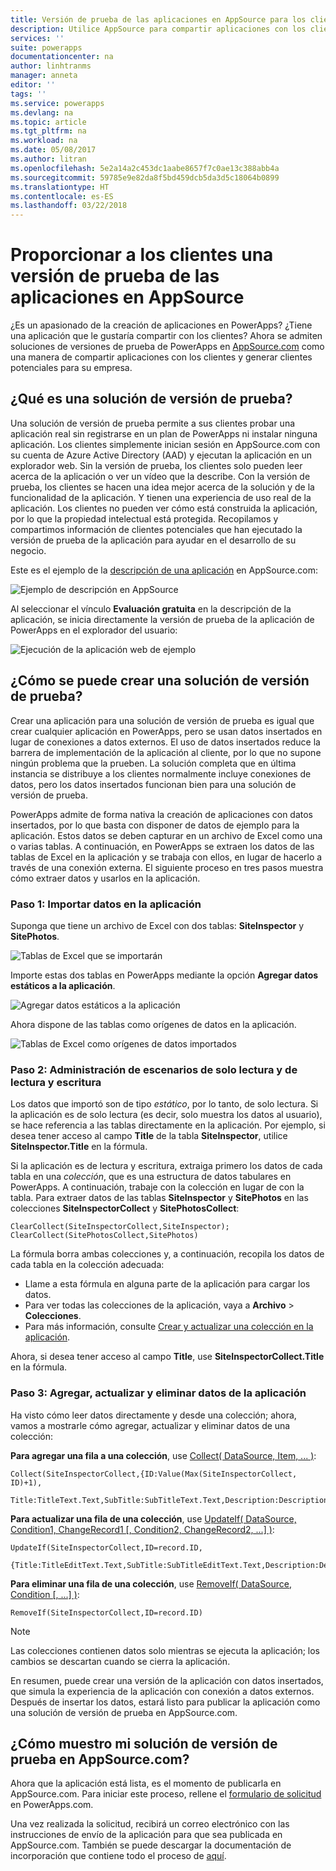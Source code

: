 ```yaml
---
title: Versión de prueba de las aplicaciones en AppSource para los clientes | Microsoft Docs
description: Utilice AppSource para compartir aplicaciones con los clientes y genere clientes potenciales para su empresa.
services: ''
suite: powerapps
documentationcenter: na
author: linhtranms
manager: anneta
editor: ''
tags: ''
ms.service: powerapps
ms.devlang: na
ms.topic: article
ms.tgt_pltfrm: na
ms.workload: na
ms.date: 05/08/2017
ms.author: litran
ms.openlocfilehash: 5e2a14a2c453dc1aabe8657f7c0ae13c388abb4a
ms.sourcegitcommit: 59785e9e82da8f5bd459dcb5da3d5c18064b0899
ms.translationtype: HT
ms.contentlocale: es-ES
ms.lasthandoff: 03/22/2018
---
```

# <a name="let-customers-test-drive-your-apps-on-appsource"></a>Proporcionar a los clientes una versión de prueba de las aplicaciones en AppSource
¿Es un apasionado de la creación de aplicaciones en PowerApps? ¿Tiene una aplicación que le gustaría compartir con los clientes? Ahora se admiten soluciones de versiones de prueba de PowerApps en [AppSource.com](https://appsource.microsoft.com) como una manera de compartir aplicaciones con los clientes y generar clientes potenciales para su empresa.

## <a name="what-is-a-test-drive-solution"></a>¿Qué es una solución de versión de prueba?
Una solución de versión de prueba permite a sus clientes probar una aplicación real sin registrarse en un plan de PowerApps ni instalar ninguna aplicación. Los clientes simplemente inician sesión en AppSource.com con su cuenta de Azure Active Directory (AAD) y ejecutan la aplicación en un explorador web. Sin la versión de prueba, los clientes solo pueden leer acerca de la aplicación o ver un vídeo que la describe. Con la versión de prueba, los clientes se hacen una idea mejor acerca de la solución y de la funcionalidad de la aplicación. Y tienen una experiencia de uso real de la aplicación. Los clientes no pueden ver cómo está construida la aplicación, por lo que la propiedad intelectual está protegida. Recopilamos y compartimos información de clientes potenciales que han ejecutado la versión de prueba de la aplicación para ayudar en el desarrollo de su negocio.

Este es el ejemplo de la [descripción de una aplicación](https://go.microsoft.com/fwlink/?linkid=848867) en AppSource.com:

![Ejemplo de descripción en AppSource ](./media/dev-appsource-test-drive/sample-app-source-listing.png)

Al seleccionar el vínculo **Evaluación gratuita** en la descripción de la aplicación, se inicia directamente la versión de prueba de la aplicación de PowerApps en el explorador del usuario:

![Ejecución de la aplicación web de ejemplo](./media/dev-appsource-test-drive/sample-app-web-player.png)

## <a name="how-do-i-build-a-test-drive-solution"></a>¿Cómo se puede crear una solución de versión de prueba?
Crear una aplicación para una solución de versión de prueba es igual que crear cualquier aplicación en PowerApps, pero se usan datos insertados en lugar de conexiones a datos externos. El uso de datos insertados reduce la barrera de implementación de la aplicación al cliente, por lo que no supone ningún problema que la prueben. La solución completa que en última instancia se distribuye a los clientes normalmente incluye conexiones de datos, pero los datos insertados funcionan bien para una solución de versión de prueba.

PowerApps admite de forma nativa la creación de aplicaciones con datos insertados, por lo que basta con disponer de datos de ejemplo para la aplicación. Estos datos se deben capturar en un archivo de Excel como una o varias tablas. A continuación, en PowerApps se extraen los datos de las tablas de Excel en la aplicación y se trabaja con ellos, en lugar de hacerlo a través de una conexión externa. El siguiente proceso en tres pasos muestra cómo extraer datos y usarlos en la aplicación.

### <a name="step-1-import-data-into-the-app"></a>Paso 1: Importar datos en la aplicación
Suponga que tiene un archivo de Excel con dos tablas: **SiteInspector** y **SitePhotos**.

![Tablas de Excel que se importarán](./media/dev-appsource-test-drive/excel-file.png)

Importe estas dos tablas en PowerApps mediante la opción **Agregar datos estáticos a la aplicación**.

![Agregar datos estáticos a la aplicación](./media/dev-appsource-test-drive/static-data.png)

Ahora dispone de las tablas como orígenes de datos en la aplicación.

![Tablas de Excel como orígenes de datos importados](./media/dev-appsource-test-drive/data-sources.png)

### <a name="step-2-handling-read-only-and-read-write-scenarios"></a>Paso 2: Administración de escenarios de solo lectura y de lectura y escritura
Los datos que importó son de tipo *estático*, por lo tanto, de solo lectura. Si la aplicación es de solo lectura (es decir, solo muestra los datos al usuario), se hace referencia a las tablas directamente en la aplicación. Por ejemplo, si desea tener acceso al campo **Title** de la tabla **SiteInspector**, utilice **SiteInspector.Title** en la fórmula.

Si la aplicación es de lectura y escritura, extraiga primero los datos de cada tabla en una *colección*, que es una estructura de datos tabulares en PowerApps. A continuación, trabaje con la colección en lugar de con la tabla. Para extraer datos de las tablas **SiteInspector** y **SitePhotos** en las colecciones **SiteInspectorCollect** y **SitePhotosCollect**:

```
ClearCollect(SiteInspectorCollect,SiteInspector); ClearCollect(SitePhotosCollect,SitePhotos)
```

La fórmula borra ambas colecciones y, a continuación, recopila los datos de cada tabla en la colección adecuada:

* Llame a esta fórmula en alguna parte de la aplicación para cargar los datos.
* Para ver todas las colecciones de la aplicación, vaya a **Archivo** > **Colecciones**.
* Para más información, consulte [Crear y actualizar una colección en la aplicación](../canvas-apps/create-update-collection.md).

Ahora, si desea tener acceso al campo **Title**, use **SiteInspectorCollect.Title** en la fórmula.

### <a name="step-3-add-update-and-delete-data-in-your-app"></a>Paso 3: Agregar, actualizar y eliminar datos de la aplicación
Ha visto cómo leer datos directamente y desde una colección; ahora, vamos a mostrarle cómo agregar, actualizar y eliminar datos de una colección:

**Para agregar una fila a una colección**, use [Collect( DataSource, Item, ... )](../canvas-apps/functions/function-clear-collect-clearcollect.md):

```
Collect(SiteInspectorCollect,{ID:Value(Max(SiteInspectorCollect, ID)+1),
    Title:TitleText.Text,SubTitle:SubTitleText.Text,Description:DescriptionText.Text)
```

**Para actualizar una fila de una colección**, use [UpdateIf( DataSource, Condition1, ChangeRecord1 [, Condition2, ChangeRecord2, ...] )](../canvas-apps/functions/function-update-updateif.md):

```
UpdateIf(SiteInspectorCollect,ID=record.ID,
    {Title:TitleEditText.Text,SubTitle:SubTitleEditText.Text,Description:DescriptionEditText.Text)
```

**Para eliminar una fila de una colección**, use [RemoveIf( DataSource, Condition [, ...] )](../canvas-apps/functions/function-remove-removeif.md):

```
RemoveIf(SiteInspectorCollect,ID=record.ID)
```

> [!NOTE]
> Las colecciones contienen datos solo mientras se ejecuta la aplicación; los cambios se descartan cuando se cierra la aplicación.

En resumen, puede crear una versión de la aplicación con datos insertados, que simula la experiencia de la aplicación con conexión a datos externos. Después de insertar los datos, estará listo para publicar la aplicación como una solución de versión de prueba en AppSource.com.

## <a name="how-do-i-list-my-test-drive-solution-on-appsourcecom"></a>¿Cómo muestro mi solución de versión de prueba en AppSource.com?
Ahora que la aplicación está lista, es el momento de publicarla en AppSource.com. Para iniciar este proceso, rellene el [formulario de solicitud](https://powerapps.microsoft.com/partners/get-listed/) en PowerApps.com.

Una vez realizada la solicitud, recibirá un correo electrónico con las instrucciones de envío de la aplicación para que sea publicada en AppSource.com. También se puede descargar la documentación de incorporación que contiene todo el proceso de [aquí](https://go.microsoft.com/fwlink/?linkid=851031).

